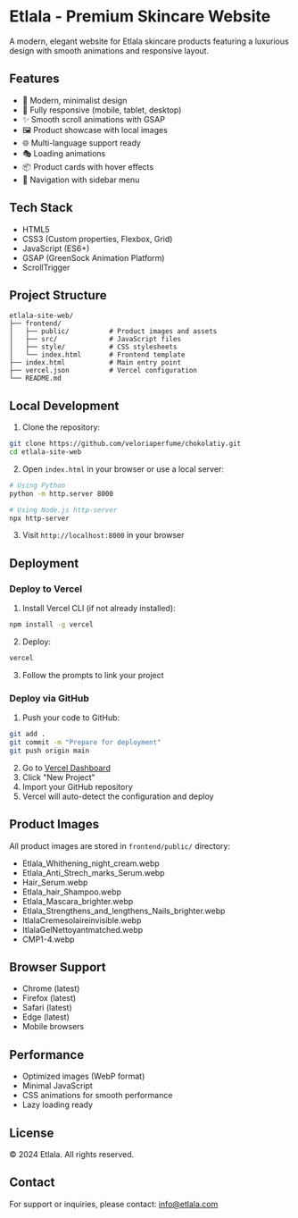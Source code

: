 # Etlala - Premium Skincare Website

A modern, elegant website for Etlala skincare products featuring a luxurious design with smooth animations and responsive layout.

## Features

- 🎨 Modern, minimalist design
- 📱 Fully responsive (mobile, tablet, desktop)
- ✨ Smooth scroll animations with GSAP
- 🖼️ Product showcase with local images
- 🌐 Multi-language support ready
- 🎭 Loading animations
- 📦 Product cards with hover effects
- 🎯 Navigation with sidebar menu

## Tech Stack

- HTML5
- CSS3 (Custom properties, Flexbox, Grid)
- JavaScript (ES6+)
- GSAP (GreenSock Animation Platform)
- ScrollTrigger

## Project Structure

```
etlala-site-web/
├── frontend/
│   ├── public/          # Product images and assets
│   ├── src/             # JavaScript files
│   ├── style/           # CSS stylesheets
│   └── index.html       # Frontend template
├── index.html           # Main entry point
├── vercel.json          # Vercel configuration
└── README.md
```

## Local Development

1. Clone the repository:
```bash
git clone https://github.com/veloriaperfume/chokolatiy.git
cd etlala-site-web
```

2. Open `index.html` in your browser or use a local server:
```bash
# Using Python
python -m http.server 8000

# Using Node.js http-server
npx http-server
```

3. Visit `http://localhost:8000` in your browser

## Deployment

### Deploy to Vercel

1. Install Vercel CLI (if not already installed):
```bash
npm install -g vercel
```

2. Deploy:
```bash
vercel
```

3. Follow the prompts to link your project

### Deploy via GitHub

1. Push your code to GitHub:
```bash
git add .
git commit -m "Prepare for deployment"
git push origin main
```

2. Go to [Vercel Dashboard](https://vercel.com/dashboard)
3. Click "New Project"
4. Import your GitHub repository
5. Vercel will auto-detect the configuration and deploy

## Product Images

All product images are stored in `frontend/public/` directory:
- Etlala_Whithening_night_cream.webp
- Etlala_Anti_Strech_marks_Serum.webp
- Hair_Serum.webp
- Etlala_hair_Shampoo.webp
- Etlala_Mascara_brighter.webp
- Etlala_Strengthens_and_lengthens_Nails_brighter.webp
- ItlalaCremesolaireinvisible.webp
- ItlalaGelNettoyantmatched.webp
- CMP1-4.webp

## Browser Support

- Chrome (latest)
- Firefox (latest)
- Safari (latest)
- Edge (latest)
- Mobile browsers

## Performance

- Optimized images (WebP format)
- Minimal JavaScript
- CSS animations for smooth performance
- Lazy loading ready

## License

© 2024 Etlala. All rights reserved.

## Contact

For support or inquiries, please contact: info@etlala.com
